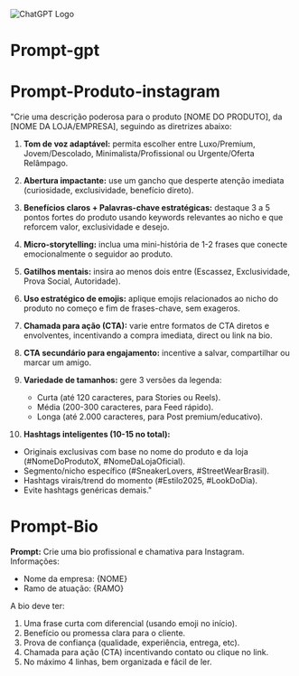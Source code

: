 ![ChatGPT Logo](https://raw.githubusercontent.com/lencx/ChatGPT/v2-dev/public/ChatGPT.png)
# Prompt-gpt
# Prompt-Produto-instagram
"Crie uma descrição poderosa para o produto \[NOME DO PRODUTO], da \[NOME DA LOJA/EMPRESA], seguindo as diretrizes abaixo:

1. **Tom de voz adaptável:** permita escolher entre Luxo/Premium, Jovem/Descolado, Minimalista/Profissional ou Urgente/Oferta Relâmpago.
2. **Abertura impactante:** use um gancho que desperte atenção imediata (curiosidade, exclusividade, benefício direto).
3. **Benefícios claros + Palavras-chave estratégicas:** destaque 3 a 5 pontos fortes do produto usando keywords relevantes ao nicho e que reforcem valor, exclusividade e desejo.
4. **Micro-storytelling:** inclua uma mini-história de 1-2 frases que conecte emocionalmente o seguidor ao produto.
5. **Gatilhos mentais:** insira ao menos dois entre (Escassez, Exclusividade, Prova Social, Autoridade).
6. **Uso estratégico de emojis:** aplique emojis relacionados ao nicho do produto no começo e fim de frases-chave, sem exageros.
7. **Chamada para ação (CTA):** varie entre formatos de CTA diretos e envolventes, incentivando a compra imediata, direct ou link na bio.
8. **CTA secundário para engajamento:** incentive a salvar, compartilhar ou marcar um amigo.
9. **Variedade de tamanhos:** gere 3 versões da legenda:

   * Curta (até 120 caracteres, para Stories ou Reels).
   * Média (200-300 caracteres, para Feed rápido).
   * Longa (até 2.000 caracteres, para Post premium/educativo).
10. **Hashtags inteligentes (10-15 no total):**

* Originais exclusivas com base no nome do produto e da loja (#NomeDoProdutoX, #NomeDaLojaOficial).
* Segmento/nicho específico (#SneakerLovers, #StreetWearBrasil).
* Hashtags virais/trend do momento (#Estilo2025, #LookDoDia).
* Evite hashtags genéricas demais."

# Prompt-Bio
**Prompt:**
Crie uma bio profissional e chamativa para Instagram.
Informações:

* Nome da empresa: {NOME}
* Ramo de atuação: {RAMO}

A bio deve ter:

1. Uma frase curta com diferencial (usando emoji no início).
2. Benefício ou promessa clara para o cliente.
3. Prova de confiança (qualidade, experiência, entrega, etc).
4. Chamada para ação (CTA) incentivando contato ou clique no link.
5. No máximo 4 linhas, bem organizada e fácil de ler.
